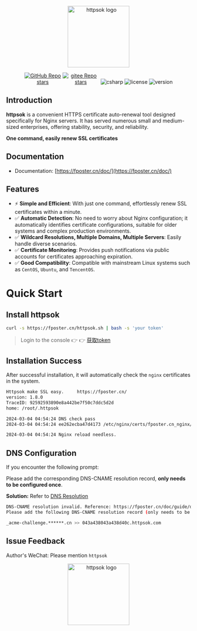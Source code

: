 <p align="center"><a href="https://fposter.cn/doc/" target="_blank"><img width="168" src="https://fposter.cn/dassets/httpsok-logo.png" alt="httpsok logo"></a></p>

<p align="center">
  <a href="https://github.com/httpsok/httpsok" class="link github-link" target="_blank"><img style="max-width: 100px;" alt="GitHub Repo stars" src="https://img.shields.io/github/stars/httpsok/httpsok?style=social"></a>
  <a href="https://gitee.com/httpsok/httpsok" class="link gitee-link" target="_blank"><img style="max-width: 100px;" alt="gitee Repo stars" src="https://gitee.com/httpsok/httpsok/badge/star.svg"></a>
  <img alt="csharp" src="https://img.shields.io/badge/language-shell-brightgreen.svg">
  <img alt="license" src="https://img.shields.io/badge/license-MIT-blue.svg">
  <img alt="version" src="https://img.shields.io/badge/version-1.8.0-brightgreen">
</p>

## Introduction

**httpsok** is a convenient HTTPS certificate auto-renewal tool designed specifically for Nginx servers. It has served numerous small and medium-sized enterprises, offering stability, security, and reliability.

**One command, easily renew SSL certificates**

## Documentation

- Documentation: [https://fposter.cn/doc/](https://fposter.cn/doc/)

## Features

- ⚡️ **Simple and Efficient**: With just one command, effortlessly renew SSL certificates within a minute.
- ✅ **Automatic Detection**: No need to worry about Nginx configuration; it automatically identifies certificate configurations, suitable for older systems and complex production environments.
- ✅ **Wildcard Resolutions, Multiple Domains, Multiple Servers**: Easily handle diverse scenarios.
- ✅ **Certificate Monitoring**: Provides push notifications via public accounts for certificates approaching expiration.
- ✅ **Good Compatibility**: Compatible with mainstream Linux systems such as `CentOS`, `Ubuntu`, and `TencentOS`.

# Quick Start

## Install httpsok

```bash
curl -s https://fposter.cn/httpsok.sh | bash -s 'your token'
```


> Login to the console 👉 👉 [获取token](https://fposter.cn/console/)

## Installation Success

After successful installation, it will automatically check the `nginx` certificates in the system.

```bash
Httpsok make SSL easy.     https://fposter.cn/ 
version: 1.8.0
TraceID: 92592593890e8a442be7f50c7ddc5d2d
home: /root/.httpsok

2024-03-04 04:54:24 DNS check pass
2024-03-04 04:54:24 ee262ecba47d4173 /etc/nginx/certs/fposter.cn_nginx/fposter.cn_bundle.crt Cert valid

2024-03-04 04:54:24 Nginx reload needless.
```

## DNS Configuration

If you encounter the following prompt:

Please add the corresponding DNS-CNAME resolution record, **only needs to be configured once**.

**Solution:** Refer to [DNS Resolution](https://fposter.cn/doc/guide/dns.html)

```bash
DNS-CNAME resolution invalid. Reference: https://fposter.cn/doc/guide/dns.html?code=1361fd24380436d44ea
Please add the following DNS-CNAME resolution record (only needs to be configured once):

_acme-challenge.******.cn >> 043a438043a438d40c.httpsok.com
```

## Issue Feedback

Author's WeChat: Please mention `httpsok`

<p align="center"><img width="168" src="https://fposter.cn/dassets/qrcode.png" alt="httpsok logo"></p>
